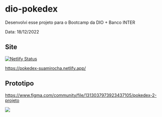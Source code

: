 # dio-pokedex

Desenvolvi esse projeto para o Bootcamp da DIO + Banco INTER 

Data: 18/12/2022

## Site
[![Netlify Status](https://api.netlify.com/api/v1/badges/e9d3c436-2802-4cce-8097-58a81c012f39/deploy-status)](https://app.netlify.com/sites/pokedex-suamirocha/deploys)

https://pokedex-suamirocha.netlify.app/

## Prototipo
https://www.figma.com/community/file/1313037973923437105/pokedex-2-projeto

![](https://cdn.discordapp.com/attachments/1102358848750231604/1180768012396150914/Thumb.png?ex=657e9ee7&is=656c29e7&hm=4682d4f3975a73a74b5e7162c1ab796bd32b30cf4435af574168023f0cad0011&)